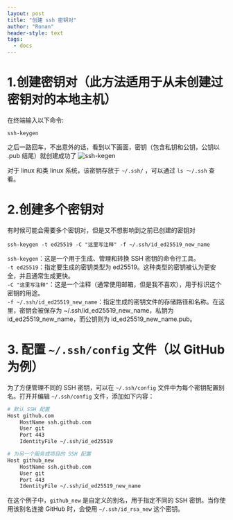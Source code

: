 ```yaml
---
layout: post
title: "创建 ssh 密钥对"
author: "Ronan"
header-style: text
tags:
  - docs
---
```


# 1.创建密钥对（此方法适用于从未创建过密钥对的本地主机）
在终端输入以下命令:

```
ssh-keygen
```

之后一路回车，不出意外的话，看到以下画面，密钥（包含私钥和公钥，公钥以 .pub 结尾）就创建成功了
![ssh-kegen](https://imgs.ronan.us.kg/ssh-keygen.png)

对于 linux 和类 linux 系统，该密钥存放于 `~/.ssh/` ，可以通过 `ls ～/.ssh` 查看。

# 2.创建多个密钥对
有时候可能会需要多个密钥对，但是又不想影响到之前已创建的密钥对

```
ssh-keygen -t ed25519 -C "这里写注释" -f ~/.ssh/id_ed25519_new_name
```

`ssh-keygen`：这是一个用于生成、管理和转换 SSH 密钥的命令行工具。  
`-t ed25519`：指定要生成的密钥类型为 ed25519。这种类型的密钥被认为更安全，并且通常生成更快。  
`-C "这里写注释"`：这是一个注释（通常使用邮箱，但是我不喜欢），用于标识这个密钥的用途。  
`-f ~/.ssh/id_ed25519_new_name`：指定生成的密钥文件的存储路径和名称。在这里，密钥会被保存为 ~/.ssh/id_ed25519_new_name，私钥为 id_ed25519_new_name，而公钥则为 id_ed25519_new_name.pub。

# 3. 配置 `~/.ssh/config` 文件（以 GitHub 为例）
为了方便管理不同的 SSH 密钥，可以在 `~/.ssh/config` 文件中为每个密钥配置别名。打开并编辑 `~/.ssh/config` 文件，添加如下内容：

```bash
# 默认 SSH 配置
Host github.com
	HostName ssh.github.com
	User git
	Port 443
	IdentityFile ~/.ssh/id_ed25519

# 为另一个服务或项目的 SSH 配置
Host github_new
	HostName ssh.github.com
	User git
	Port 443
	IdentityFile ~/.ssh/id_ed25519_new_name
```

在这个例子中，`github_new` 是自定义的别名，用于指定不同的 SSH 密钥。当你使用该别名连接 GitHub 时，会使用 `~/.ssh/id_rsa_new` 这个密钥。
